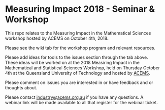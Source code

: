 # Measuring Impact 2018 -  Seminar & Workshop

This repo relates to the Measuring Impact in the Mathematical Sciences workshop hosted by ACEMS on October 4th, 2018.

Please see the wiki tab for the workshop program and relevant resources. 

Please add ideas for tools to the issues section through the tab above. These ideas will be worked on at the 2018 Measiring Impact in the Mathematical and Statistical Sciences Workshop, held on Thursday October 4th at the Queensland University of Technology and hosted by [ACEMS](www.acems.org.au). 

Please comment on issues you are interested in or have feedback and or thoughts about. 

Please contact industry@acems.org.au if you have any questions. A webinar link will be made available to all that register for the webinar ticket. 
